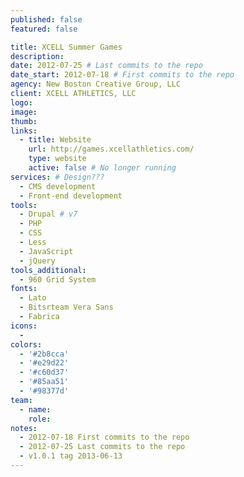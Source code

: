 ```yaml
---
published: false
featured: false

title: XCELL Summer Games
description:
date: 2012-07-25 # Last commits to the repo
date_start: 2012-07-18 # First commits to the repo
agency: New Boston Creative Group, LLC
client: XCELL ATHLETICS, LLC
logo:
image:
thumb:
links:
  - title: Website
    url: http://games.xcellathletics.com/
    type: website
    active: false # No longer running
services: # Design???
  - CMS development
  - Front-end development
tools:
  - Drupal # v7
  - PHP
  - CSS
  - Less
  - JavaScript
  - jQuery
tools_additional:
  - 960 Grid System
fonts:
  - Lato
  - Bitsrteam Vera Sans
  - Fabrica
icons:
  -
colors:
  - '#2b8cca'
  - '#e29d22'
  - '#c60d37'
  - '#85aa51'
  - '#98377d'
team:
  - name:
    role:
notes:
  - 2012-07-18 First commits to the repo
  - 2012-07-25 Last commits to the repo
  - v1.0.1 tag 2013-06-13
---
```

